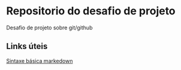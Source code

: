 # Repositorio do desafio de projeto
Desafio de projeto sobre git/github

## Links úteis
[Sintaxe básica markedown](https://www.markdownguide.org/)
